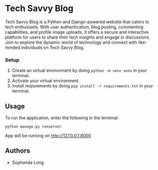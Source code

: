 # Tech Savvy Blog

Tech Savvy Blog is a Python and Django-powered website that caters to tech enthusiasts. With user authentication, blog posting, commenting capabilities, and profile image uploads, it offers a secure and interactive platform for users to share their tech insights and engage in discussions. Join to explore the dynamic world of technology and connect with like-minded individuals on Tech Savvy Blog.



### Setup

1. Create an virtual environment by doing `python -m venv venv` in your terminal.
2. Activate your virtual environment.
3. Install reqiurements by doing `pip install -r requirements.txt` in your terminal.



## Usage

To run the application, enter the following in the terminal:

```
python manage.py runserver
```

App will be running on http://127.0.0.1:8000



## Authors
- Sophanda Long